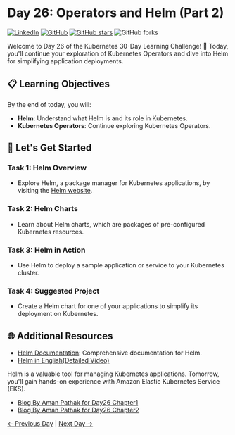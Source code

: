 # Day 26: Operators and Helm (Part 2)
[![LinkedIn](https://img.shields.io/badge/Connect%20with%20me%20on-LinkedIn-blue.svg)](https://www.linkedin.com/in/aman-devops/)
[![GitHub](https://img.shields.io/github/stars/AmanPathak-DevOps.svg?style=social)](https://github.com/AmanPathak-DevOps)
[![GitHub stars](https://img.shields.io/github/stars/AmanPathak-DevOps/30DaysOfKubernetes)](https://github.com/AmanPathak-DevOps/30DaysOfKubernetes/stargazers)
![GitHub forks](https://img.shields.io/github/forks/AmanPathak-DevOps/30DaysOfKubernetes)

Welcome to Day 26 of the Kubernetes 30-Day Learning Challenge! 🚀 Today, you'll continue your exploration of Kubernetes Operators and dive into Helm for simplifying application deployments.

## 📋 Learning Objectives

By the end of today, you will:
- **Helm**: Understand what Helm is and its role in Kubernetes.
- **Kubernetes Operators**: Continue exploring Kubernetes Operators.

## 🚀 Let's Get Started

### Task 1: Helm Overview
- Explore Helm, a package manager for Kubernetes applications, by visiting the [Helm website](https://helm.sh/).

### Task 2: Helm Charts
- Learn about Helm charts, which are packages of pre-configured Kubernetes resources.

### Task 3: Helm in Action
- Use Helm to deploy a sample application or service to your Kubernetes cluster.

### Task 4: Suggested Project
- Create a Helm chart for one of your applications to simplify its deployment on Kubernetes.

## 🌐 Additional Resources

- [Helm Documentation](https://helm.sh/docs/): Comprehensive documentation for Helm.
- [Helm in English(Detailed Video)](https://www.youtube.com/watch?v=DQk8HOVlumI)

Helm is a valuable tool for managing Kubernetes applications. Tomorrow, you'll gain hands-on experience with Amazon Elastic Kubernetes Service (EKS).

- [Blog By Aman Pathak for Day26 Chapter1](https://medium.com/@amanpathakdevops/day-26-kubernetes-helm-helm-charts-chapter-1-46e23aba25e6)
- [Blog By Aman Pathak for Day26 Chapter2](https://medium.com/devops-dev/day-26-chapter-2-deploy-flask-application-using-helm-chart-and-many-more-features-kubernetes-daf402b69e5c)

[← Previous Day](../Day25/README.md) | [Next Day →](../Day27/README.md)
